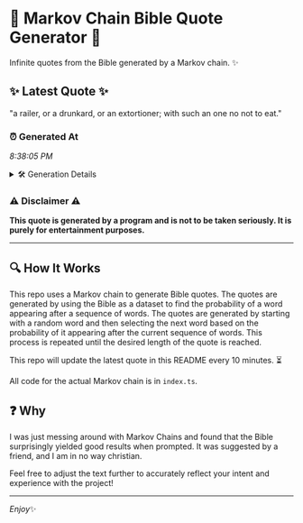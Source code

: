 # 📖 Markov Chain Bible Quote Generator 📖

Infinite quotes from the Bible generated by a Markov chain. ✨

## ✨ Latest Quote ✨
"a railer, or a drunkard, or an extortioner; with such an one no not to eat."

### ⏰ Generated At
*8:38:05 PM*

<details>
    <summary>🛠️ Generation Details</summary>
    <p>
        <strong>🌱 Seed:</strong> a<br>
        <strong>🔄 Iterations:</strong> 15<br>
        <strong>📜 Context History:</strong><br>[ a ]: railer,<br>[ a, railer, ]: or<br>[ a, railer,, or ]: a<br>[ a, railer,, or, a ]: drunkard,<br>[ a, railer,, or, a, drunkard, ]: or<br>[ a, railer,, or, a, drunkard,, or ]: an<br>[ railer,, or, a, drunkard,, or, an ]: extortioner;<br>[ or, a, drunkard,, or, an, extortioner; ]: with<br>[ a, drunkard,, or, an, extortioner;, with ]: such<br>[ drunkard,, or, an, extortioner;, with, such ]: an<br>[ or, an, extortioner;, with, such, an ]: one<br>[ an, extortioner;, with, such, an, one ]: no<br>[ extortioner;, with, such, an, one, no ]: not<br>[ with, such, an, one, no, not ]: to<br>[ such, an, one, no, not, to ]: eat.<br>
    </p>
</details>

### ⚠️ Disclaimer ⚠️
**This quote is generated by a program and is not to be taken seriously. It is purely for entertainment purposes.**

---

## 🔍 How It Works

This repo uses a Markov chain to generate Bible quotes. The quotes are generated by using the Bible as a dataset to find the probability of a word appearing after a sequence of words. The quotes are generated by starting with a random word and then selecting the next word based on the probability of it appearing after the current sequence of words. This process is repeated until the desired length of the quote is reached.

This repo will update the latest quote in this README every 10 minutes. ⏳

All code for the actual Markov chain is in `index.ts`.

## ❓ Why

I was just messing around with Markov Chains and found that the Bible surprisingly yielded good results when prompted. 
It was suggested by a friend, and I am in no way christian.

Feel free to adjust the text further to accurately reflect your intent and experience with the project!

---

*Enjoy*✨

